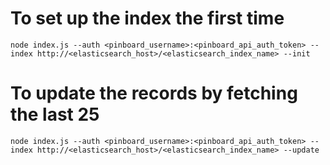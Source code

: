 # To set up the index the first time

```
node index.js --auth <pinboard_username>:<pinboard_api_auth_token> --index http://<elasticsearch_host>/<elasticsearch_index_name> --init
```

# To update the records by fetching the last 25
```
node index.js --auth <pinboard_username>:<pinboard_api_auth_token> --index http://<elasticsearch_host>/<elasticsearch_index_name> --update
```
